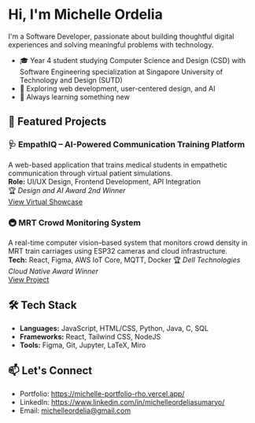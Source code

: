 # Hi, I'm Michelle Ordelia

I'm a Software Developer, passionate about building thoughtful digital experiences and solving meaningful problems with technology.

- 🎓 Year 4 student studying Computer Science and Design (CSD) with Software Engineering specialization at Singapore University of Technology and Design (SUTD)
- 🚀 Exploring web development, user-centered design, and AI
- 🌱 Always learning something new

## 📁 Featured Projects

### 🩺 EmpathIQ – AI-Powered Communication Training Platform  
A web-based application that trains medical students in empathetic communication through virtual patient simulations.  
**Role:** UI/UX Design, Frontend Development, API Integration  
🏆 *Design and AI Award 2nd Winner*  
[View Virtual Showcase](https://capstoneshowcase.sutd.edu.sg/project/proj-s32-ttsh_comms-coachg-simultr/)

### 🚇 MRT Crowd Monitoring System
A real-time computer vision–based system that monitors crowd density in MRT train carriages using ESP32 cameras and cloud infrastructure.   
**Tech:** React, Figma, AWS IoT Core, MQTT, Docker
🏆 *Dell Technologies Cloud Native Award Winner*  
[View Project](https://github.com/michelleordelia/50.046-iot-project)


## 🛠️ Tech Stack

- **Languages:** JavaScript, HTML/CSS, Python, Java, C, SQL
- **Frameworks:** React, Tailwind CSS, NodeJS
- **Tools:** Figma, Git, Jupyter, LaTeX, Miro

## 📫 Let's Connect

- Portfolio: https://michelle-portfolio-rho.vercel.app/
- LinkedIn: https://www.linkedin.com/in/michelleordeliasumaryo/
- Email: michelleordelia@gmail.com